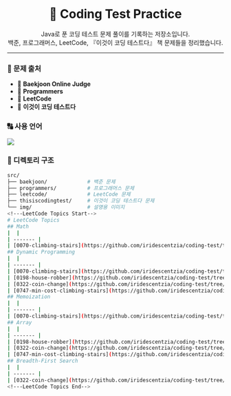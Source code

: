 <h1 align="center">📓 Coding Test Practice</h1>
<p align="center">
  Java로 푼 코딩 테스트 문제 풀이를 기록하는 저장소입니다.<br>
  백준, 프로그래머스, LeetCode, 『이것이 코딩 테스트다』 책 문제들을 정리했습니다.
</p>

<hr/>

<h3>📝 문제 출처</h3>

<ul>
  <li>📘 <strong>Baekjoon Online Judge</strong></li>
  <li>📗 <strong>Programmers</strong></li>
  <li>📙 <strong>LeetCode</strong></li>
  <li>📕 <strong>이것이 코딩 테스트다</strong></li>
</ul>

<h3>🔠 사용 언어</h3>

<p>
  <img src="https://img.shields.io/badge/Language-Java-blue?logo=java&logoColor=white"/>
</p>

<h3>📂️ 디렉토리 구조 </h3>

```bash
src/
├── baekjoon/             # 백준 문제
├── programmers/          # 프로그래머스 문제
├── leetcode/             # LeetCode 문제
├── thisiscodingtest/     # 이것이 코딩 테스트다 문제
└── img/                  # 설명용 이미지
<!---LeetCode Topics Start-->
# LeetCode Topics
## Math
|  |
| ------- |
| [0070-climbing-stairs](https://github.com/iridescentzia/coding-test/tree/master/0070-climbing-stairs) |
## Dynamic Programming
|  |
| ------- |
| [0070-climbing-stairs](https://github.com/iridescentzia/coding-test/tree/master/0070-climbing-stairs) |
| [0198-house-robber](https://github.com/iridescentzia/coding-test/tree/master/0198-house-robber) |
| [0322-coin-change](https://github.com/iridescentzia/coding-test/tree/master/0322-coin-change) |
| [0747-min-cost-climbing-stairs](https://github.com/iridescentzia/coding-test/tree/master/0747-min-cost-climbing-stairs) |
## Memoization
|  |
| ------- |
| [0070-climbing-stairs](https://github.com/iridescentzia/coding-test/tree/master/0070-climbing-stairs) |
## Array
|  |
| ------- |
| [0198-house-robber](https://github.com/iridescentzia/coding-test/tree/master/0198-house-robber) |
| [0322-coin-change](https://github.com/iridescentzia/coding-test/tree/master/0322-coin-change) |
| [0747-min-cost-climbing-stairs](https://github.com/iridescentzia/coding-test/tree/master/0747-min-cost-climbing-stairs) |
## Breadth-First Search
|  |
| ------- |
| [0322-coin-change](https://github.com/iridescentzia/coding-test/tree/master/0322-coin-change) |
<!---LeetCode Topics End-->